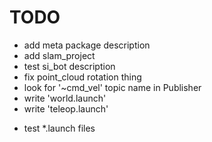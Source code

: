 # TODO

+ add meta package description
+ add slam_project
+ test si_bot description
+ fix point_cloud rotation thing
+ look for '~cmd_vel' topic name in Publisher
+ write 'world.launch'
+ write 'teleop.launch'
- test *.launch files
